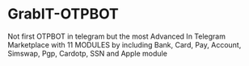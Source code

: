 # GrabIT-OTPBOT

Not first OTPBOT in telegram but the most Advanced In Telegram Marketplace with 11 MODULES by including Bank, Card, Pay, Account, Simswap, Pgp, Cardotp, SSN and Apple module 
